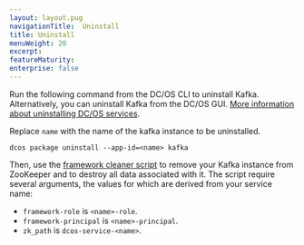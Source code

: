 ```yaml
---
layout: layout.pug
navigationTitle:  Uninstall
title: Uninstall
menuWeight: 20
excerpt:
featureMaturity:
enterprise: false
---
```


<!-- This source repo for this topic is https://github.com/mesosphere/dcos-kafka-service -->











Run the following command from the DC/OS CLI to uninstall Kafka. Alternatively, you can uninstall Kafka from the DC/OS GUI. [More information about uninstalling DC/OS services](/1.9/usage/managing-services/uninstall/).

Replace `name` with the name of the kafka instance to be uninstalled.

    dcos package uninstall --app-id=<name> kafka
    
Then, use the [framework cleaner script](/1.9/deploying-services/uninstall/#framework-cleaner) to remove your Kafka instance from ZooKeeper and to destroy all data associated with it. The script require several arguments, the values for which are derived from your service name:

*   `framework-role` is `<name>-role`.
*   `framework-principal` is `<name>-principal`.
*   `zk_path` is `dcos-service-<name>`.
